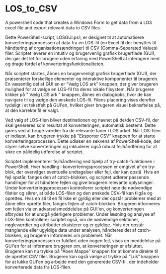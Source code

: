 # LOS_to_CSV
A powershell code that creates a Windows Form to get data from a LOS excel file and export relevant data to CSV files

Dette PowerShell-script, LOSGUI.ps1, er designet til at automatisere konverteringsprocessen af data fra en LOS-fil (en Excel fil der benyttes til håndtering af organisationsændringer) til CSV (Comma-Separated Values) filer. Scriptet leverer en intuitiv og brugervenlig grafisk brugerflade (GUI), der gør det let for brugere uden erfaring med PowerShell at interagere med og drage fordel af konverteringsfunktionaliteten.

Når scriptet startes, åbnes en brugervenligt grafisk brugerflade (GUI), der præsenterer forskellige elementer og interaktive komponenter til brugeren. En væsentlig del af GUI'en er "Vælg LOS ark" knappen, der giver brugeren mulighed for at vælge en LOS-fil fra deres lokale filsystem. Når brugeren klikker på " Vælg LOS ark " knappen, åbnes en dialogboks, hvor de kan navigere til og vælge den ønskede LOS-fil. Filens placering vises derefter tydeligt i et tekstfelt på GUI'en, hvilket giver brugeren visuel bekræftelse på, at den korrekte fil er valgt.

Ved valg af LOS-filen bliver destinationen og navnet på de/den CSV-fil, der skal genereres som resultat af konverteringen, automatisk bestemt. Dette gøres ved at bruge værdier fra de relevante faner i LOS arket. 
Når LOS-filen er indlæst, kan brugeren trykke på "Eksporter CSV" knappen for at starte konverteringsprocessen. Dette udløser en sekvens af PowerShell-kode, der styrer selve konverteringen og inkluderer også robust fejlhåndtering for at sikre en pålidelig udførelse af scriptet.

Scriptet implementerer fejlhåndtering ved hjælp af try-catch-funktionen i PowerShell. Hver handling i konverteringsprocessen er omgivet af en try-blok, der overvåger eventuelle undtagelser eller fejl, der kan opstå. Hvis en fejl opstår, fanges den af catch-blokken, og scriptet udfører passende handlinger for at håndtere fejlen og give brugeren relevante oplysninger.
Under konverteringsprocessen kontrollerer scriptet nøje de nødvendige filstier og sikrer, at både LOS-filen og den ønskede CSV-fil kan tilgås og oprettes. Hvis en sti til en fil ikke er gyldig eller der opstår problemer med at åbne eller oprette filer, fanges fejlen af catch-blokken. Brugeren informeres om fejlen via en advarselsmeddelelse på GUI'en, og konverteringen afbrydes for at undgå yderligere problemer.
Under læsning og analyse af LOS-filen kontrollerer scriptet også, om de nødvendige sektioner, nøgleværdier og attributter eksisterer og er gyldige. Hvis der opstår manglende eller ugyldige data under analysen, håndteres det af catch-blokken, og brugeren informeres om problemet.
Når konverteringsprocessen er fuldført uden nogen fejl, vises en meddelelse på GUI'en for at informere brugeren om, at konverteringen er afsluttet. Brugeren kan nu trykke på "Åben Mappe" knappen for at komme direkte til de oprettet CSV filer. Brugeren kan også vælge at trykke på ”Luk” knappen for at lukke GUI'en og arbejde med den genererede CSV-fil, der indeholder konverterede data fra LOS-filen.
